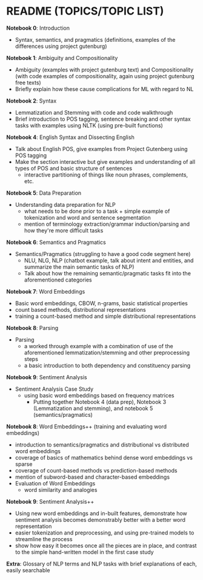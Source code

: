 # README (TOPICS/TOPIC LIST)

**Notebook 0**: Introduction
  - Syntax, semantics, and pragmatics (definitions, examples of the differences using project gutenburg)

**Notebook 1**: Ambiguity and Compositionality
  - Ambiguity (examples with project gutenburg text) and Compositionality (with code examples of compositionality, again using project gutenburg free texts)
  - Briefly explain how these cause complications for ML with regard to NL

**Notebook 2**: Syntax
  - Lemmatization and Stemming with code and code walkthrough
  - Brief introduction to POS tagging, sentence breaking and other syntax tasks with examples using NLTK (using pre-built functions)


**Notebook 4**: English Syntax and Dissecting English
  - Talk about English POS, give examples from Project Gutenberg using POS tagging
  - Make the section interactive but give examples and understanding of all types of POS and basic structure of sentences
    - interactive partitioning of things like noun phrases, complements, etc.

**Notebook 5**: Data Preparation
  - Understanding data preparation for NLP
    - what needs to be done prior to a task + simple example of tokenization and word and sentence segmentation
    - mention of terminology extraction/grammar induction/parsing and how they're more difficult tasks

**Notebook 6**: Semantics and Pragmatics
  - Semantics/Pragmatics (struggling to have a good code segment here)
    - NLU, NLG, NLP (chatbot example, talk about intent and entities, and summarize the main semantic tasks of NLP)
    - Talk about how the remaining semantic/pragmatic tasks fit into the aforementioned categories

**Notebook 7**: Word Embeddings
  - Basic word embeddings, CBOW, n-grams, basic statistical properties
  - count based methods, distributional representations
  - training a count-based method and simple distributional representations

**Notebook 8**: Parsing
  - Parsing
    - a worked through example with a combination of use of the aforementioned lemmatization/stemming and other preprocessing steps
    - a basic introduction to both dependency and constituency parsing


**Notebook 9**: Sentiment Analysis
  - Sentiment Analysis Case Study
    - using basic word embeddings based on frequency matrices 
      - Putting together Notebook 4 (data prep), Notebook 3 (Lemmatization and stemming), and notebook 5 (semantics/pragmatics) 

**Notebook 8**: Word Embeddings++ (training and evaluating word embeddings)
  - introduction to semantics/pragmatics and distributional vs distributed word embeddings
  - coverage of basics of mathematics behind dense word embeddings vs sparse
  - coverage of count-based methods vs prediction-based methods
  - mention of subword-based and character-based embeddings
  - Evaluation of Word Embeddings
    - word similarity and analogies

**Notebook 9**: Sentiment Analysis++
  - Using new word embeddings and in-built features, demonstrate how sentiment analysis becomes demonstrably better with a better word representation
  - easier tokenization and preprocessing, and using pre-trained models to streamline the process
  - show how easy it becomes once all the pieces are in place, and contrast to the simple hand-written model in the first case study
  
**Extra**: Glossary of NLP terms and NLP tasks with brief explanations of each, easily searchable
